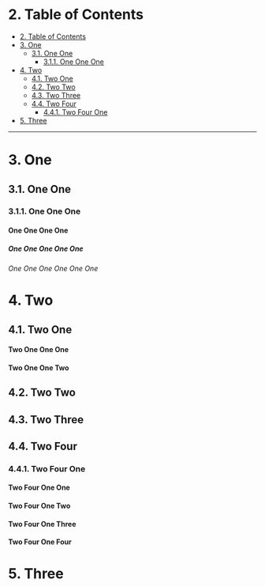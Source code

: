 <!-- !numberedheadings (start=2) -->

# 2\. Table of Contents

<!-- !toc -->

* [2\. Table of Contents](#2-table-of-contents)
* [3\. One](#3-one)
  * [3.1\. One One](#3-1-one-one)
    * [3.1.1\. One One One](#3-1-1-one-one-one)
* [4\. Two](#4-two)
  * [4.1\. Two One](#4-1-two-one)
  * [4.2\. Two Two](#4-2-two-two)
  * [4.3\. Two Three](#4-3-two-three)
  * [4.4\. Two Four](#4-4-two-four)
    * [4.4.1\. Two Four One](#4-4-1-two-four-one)
* [5\. Three](#5-three)

<!-- toc! -->

----

# 3\. One

## 3.1\. One One

### 3.1.1\. One One One

#### One One One One

##### One One One One One

###### One One One One One One

# 4\. Two

## 4.1\. Two One

#### Two One One One

#### Two One One Two

## 4.2\. Two Two

## 4.3\. Two Three

## 4.4\. Two Four

### 4.4.1\. Two Four One

#### Two Four One One

#### Two Four One Two

#### Two Four One Three

#### Two Four One Four

# 5\. Three


